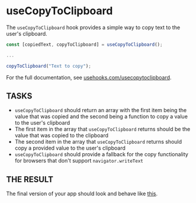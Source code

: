 # useCopyToClipboard

The `useCopyToClipboard` hook provides a simple way to copy text to the user's clipboard.

```js
const [copiedText, copyToClipboard] = useCopyToClipboard();

...

copyToClipboard("Text to copy");
```

For the full documentation, see [usehooks.com/usecopytoclipboard](https://usehooks.com/usecopytoclipboard).

## TASKS

- `useCopyToClipboard` should return an array with the first item being the value that was copied and the second being a function to copy a value to the user's clipboard
- The first item in the array that `useCopyToClipboard` returns should be the value that was copied to the clipboard
- The second item in the array that `useCopyToClipboard` returns should copy a provided value to the user's clipboard
- `useCopyToClipboard` should provide a fallback for the copy functionality for browsers that don't support `navigator.writeText`

## THE RESULT

The final version of your app should look and behave like [this](codesandbox.io/p/sandbox/usecopytoclipboard-y22r6w).
